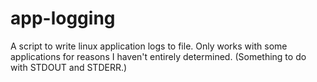 # app-logging
A script to write linux application logs to file.
Only works with some applications for reasons I haven't entirely determined. (Something to do with STDOUT and STDERR.)
